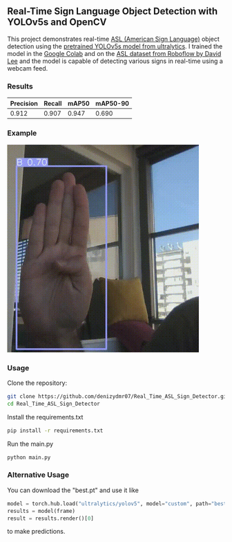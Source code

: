 ## Real-Time Sign Language Object Detection with YOLOv5s and OpenCV

This project demonstrates real-time [ASL (American Sign Language)](https://en.wikipedia.org/wiki/American_Sign_Language) object detection using the [pretrained YOLOv5s model from ultralytics](https://github.com/ultralytics/yolov5). I trained the model in the [Google Colab](https://colab.research.google.com/) and on the [ASL dataset from Roboflow by David Lee](https://public.roboflow.com/object-detection/american-sign-language-letters/1) and the model is capable of detecting various signs in real-time using a webcam feed.

### Results

| Precision | Recall | mAP50 | mAP50-90 |
| --------- | ------ | ----- | -------- |
| 0.912 | 0.907 | 0.947 | 0.690 |

### Example

![GIF](gif/asl_gif.gif)

### Usage

Clone the repository:
```bash
git clone https://github.com/denizydmr07/Real_Time_ASL_Sign_Detector.git
cd Real_Time_ASL_Sign_Detector
```
Install the requirements.txt
```bash
pip install -r requirements.txt
```
Run the main.py
```bash
python main.py
```
### Alternative Usage

You can download the "best.pt" and use it like
```python
model = torch.hub.load("ultralytics/yolov5", model="custom", path="best.pt", force_reload = True) # custom model
results = model(frame)
result = results.render()[0]
```
to make predictions.
 
